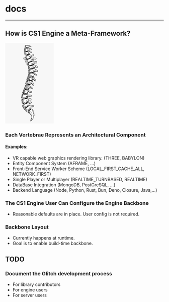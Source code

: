 # docs
___

## How is CS1 Engine a Meta-Framework?

<img src="./images/backbone.png" height=256>

### Each Vertebrae Represents an Architectural Component

#### Examples:

- VR capable web graphics rendering library. (THREE, BABYLON)
- Entity Component System (AFRAME, ...)
- Front-End Service Worker Scheme (LOCAL_FIRST_CACHE_ALL, NETWORK_FIRST)
- Single Player or Multiplayer (REALTIME_TURNBASED, REALTIME)
- DataBase Integration (MongoDB, PostGreSQL, ...)
- Backend Language (Node, Python, Rust, Bun, Deno, Closure, Java,...)

### The CS1 Engine User Can Configure the Engine Backbone

- Reasonable defaults are in place.  User config is not required.

### Backbone Layout

- Currently happens at runtime.  
- Goal is to enable build-time backbone.

## TODO

### Document the Glitch development process 
  - For library contributors
  - For engine users
  - For server users

